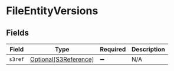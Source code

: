 # FileEntityVersions


## Fields

| Field                                                       | Type                                                        | Required                                                    | Description                                                 |
| ----------------------------------------------------------- | ----------------------------------------------------------- | ----------------------------------------------------------- | ----------------------------------------------------------- |
| `s3ref`                                                     | [Optional[S3Reference]](../../models/shared/s3reference.md) | :heavy_minus_sign:                                          | N/A                                                         |